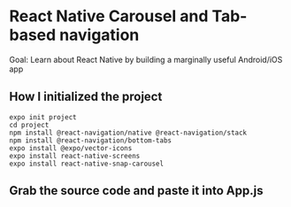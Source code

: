 # React Native Carousel and Tab-based navigation

Goal: Learn about React Native by building a marginally useful Android/iOS app

## How I initialized the project
````
expo init project
cd project
npm install @react-navigation/native @react-navigation/stack
npm install @react-navigation/bottom-tabs
expo install @expo/vector-icons
expo install react-native-screens
expo install react-native-snap-carousel

````
## Grab the source code and paste it into App.js

